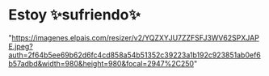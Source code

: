 # Estoy ✨sufriendo✨
"https://imagenes.elpais.com/resizer/v2/YQZXYJU7ZZFSFJ3WV62SPXJAPE.jpeg?auth=2f64b5ee69b62d6fc4cd858a54b51352c39223a1b192c923851ab0ef6b57adbd&width=980&height=980&focal=2947%2C250"
